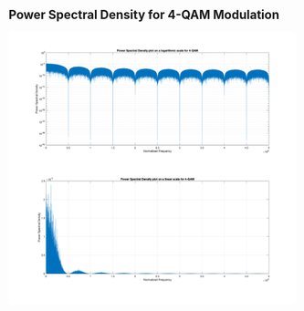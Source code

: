 ## Power Spectral Density for 4-QAM Modulation

![Power Spectral Density for 4-QAM Modulation](figure_power_spectrum_4QAM.png)
